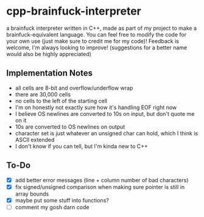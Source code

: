 # cpp-brainfuck-interpreter
a brainfuck interpreter written in C++, made as part of my project to make a brainfuck-equivalent language.
You can feel free to modify the code for your own use (just make sure to credit me for my code)!
Feedback is welcome, I'm always looking to improve! (suggestions for a better name would also be highly appreciated)
## Implementation Notes
- all cells are 8-bit and overflow/underflow wrap
- there are 30,000 cells
- no cells to the left of the starting cell
- I'm on honestly not exactly sure how it's handling EOF right now
- I believe OS newlines are converted to 10s on input, but don't quote me on it
- 10s are converted to OS newlines on output
- character set is just whatever an unsigned char can hold, which I think is ASCII extended
- I don't know if you can tell, but I'm kinda new to C++
## To-Do
- [x] add better error messages (line + column number of bad characters)
- [x] fix signed/unsigned comparison when making sure pointer is still in array bounds
- [x] maybe put some stuff into functions?
- [ ] comment my gosh darn code
